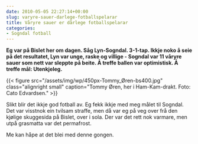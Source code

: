 ```yaml
---
date: 2010-05-05 22:27:14+00:00
slug: varyre-sauer-darlege-fotballspelarar
title: Våryre sauer er dårlege fotballspelarar
categories:
- Sogndal fotball
---
```


**Eg var på Bislet her om dagen. Såg Lyn-Sogndal. 3-1-tap. Ikkje noko å seie på det resultatet, Lyn var unge, raske og villige - Sogndal var 11 våryre sauer som nett var sleppte på beite. Å treffe ballen var optimistisk. Å treffe mål: Utenkjeleg.**
<!--more-->

{{< figure src="/assets/img/wp/450px-Tommy_Øren-bs400.jpg" class="alignright small" caption="Tommy Øren, her i Ham-Kam-drakt. Foto: Cato Edvardsen." >}}

Slikt blir det ikkje god fotball av. Eg fekk ikkje med meg målet til Sogndal. Det var visstnok ein tvilsam straffe, men då var eg på veg over frå den kjølige skuggesida på Bislet, over i sola. Der var det rett nok varmare, men utpå grasmatta var det permafrost.

Me kan håpe at det blei med denne gongen.
